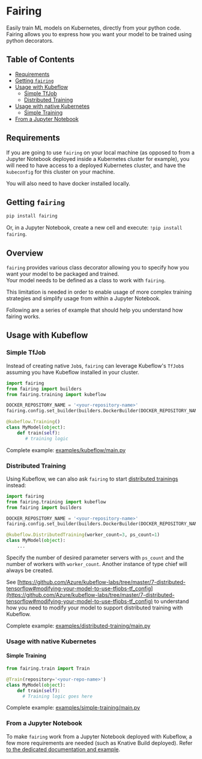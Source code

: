 # Fairing

Easily train ML models on Kubernetes, directly from your python code.  
Fairing allows you to express how you want your model to be trained using python decorators.  

## Table of Contents

- [Requirements](#requirements)
- [Getting `fairing`](#getting-fairing)
- [Usage with Kubeflow](#usage-with-kubeflow)
  - [Simple TfJob](#simple-tfjob)
  - [Distributed Training](#distributed-training)
- [Usage with native Kubernetes](#usage-with-kubernetes)
  - [Simple Training](#simple-training)
- [From a Jupyter Notebook](#from-a-jupyter-notebook)

## Requirements

If you are going to use `fairing` on your local machine (as opposed to from a Jupyter Notebook deployed inside a Kubernetes cluster for example), you will need 
to have access to a deployed Kubernetes cluster, and have the `kubeconfig` for this cluster on your machine.

You will also need to have docker installed locally.

## Getting `fairing`

```bash
pip install fairing
```

Or, in a Jupyter Notebook, create a new cell and execute: `!pip install fairing`.

## Overview

`fairing` provides various class decorator allowing you to specify how you want your model to be packaged and trained.  
Your model needs to be defined as a class to work with `fairing`. 

This limitation is needed in order to enable usage of more complex training strategies and simplify usage from within a Jupyter Notebook.

Following are a series of example that should help you understand how fairing works.

## Usage with Kubeflow

### Simple TfJob

Instead of creating native `Job`s, `fairing` can leverage Kubeflow's `TfJob`s assuming you have Kubeflow installed in your cluster.

```python
import fairing
from fairing import builders
from fairing.training import kubeflow

DOCKER_REPOSITORY_NAME = '<your-repository-name>'
fairing.config.set_builder(builders.DockerBuilder(DOCKER_REPOSITORY_NAME))

@kubeflow.Training()
class MyModel(object):
    def train(self):
       # training logic
```

Complete example: [examples/kubeflow/main.py](./examples/kubeflow/main.py)

### Distributed Training

Using Kubeflow, we can also ask `fairing` to start [distributed trainings](https://www.tensorflow.org/deploy/distributed) instead:

```python
import fairing
from fairing.training import kubeflow
from fairing import builders

DOCKER_REPOSITORY_NAME = '<your-repository-name>'
fairing.config.set_builder(builders.DockerBuilder(DOCKER_REPOSITORY_NAME))

@kubeflow.DistributedTraining(worker_count=3, ps_count=1)
class MyModel(object):
    ...
```

Specify the number of desired parameter servers with `ps_count` and the number of workers with `worker_count`.
Another instance of type chief will always be created.

See [https://github.com/Azure/kubeflow-labs/tree/master/7-distributed-tensorflow#modifying-your-model-to-use-tfjobs-tf_config](https://github.com/Azure/kubeflow-labs/tree/master/7-distributed-tensorflow#modifying-your-model-to-use-tfjobs-tf_config) to understand how you need to modify your model to support distributed training with Kubeflow.

Complete example: [examples/distributed-training/main.py](./examples/distributed-training/main.py)

### Usage with native Kubernetes

#### Simple Training

```python
from fairing.train import Train

@Train(repository='<your-repo-name>')
class MyModel(object):
    def train(self):
      # Training logic goes here

```

Complete example: [examples/simple-training/main.py](./examples/simple-training/main.py)

### From a Jupyter Notebook

To make `fairing` work from a Jupyter Notebook deployed with Kubeflow, a few more requirements are needed (such as Knative Build deployed).
Refer [to the dedicated documentation and example](examples/kubeflow-jupyter-notebook/).